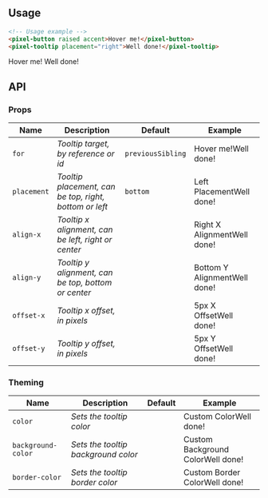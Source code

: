 ## Usage

``` html
<!-- Usage example -->
<pixel-button raised accent>Hover me!</pixel-button>
<pixel-tooltip placement="right">Well done!</pixel-tooltip>
```
<pixel-button raised accent>Hover me!</pixel-button>
<pixel-tooltip placement="right">Well done!</pixel-tooltip>

## API

### Props

Name | Description | Default | Example
--- | --- | --- | ---
`for` | *Tooltip target, by reference or id* | `previousSibling` | <pixel-button raised accent>Hover me!</pixel-button><pixel-tooltip placement="top">Well done!</pixel-tooltip>
`placement` | *Tooltip placement, can be top, right, bottom or left* | `bottom` | <pixel-button raised accent>Left Placement</pixel-button><pixel-tooltip placement="left">Well done!</pixel-tooltip>
`align-x` | *Tooltip x alignment, can be left, right or center* | | <pixel-button raised accent>Right X Alignment</pixel-button><pixel-tooltip placement="bottom" align-x="right">Well done!</pixel-tooltip>
`align-y` | *Tooltip y alignment, can be top, bottom or center* | | <pixel-button raised accent>Bottom Y Alignment</pixel-button><pixel-tooltip placement="bottom" align-y="bottom">Well done!</pixel-tooltip>
`offset-x` | *Tooltip x offset, in pixels* | | <pixel-button raised accent>5px X Offset</pixel-button><pixel-tooltip placement="left" offset-x="5">Well done!</pixel-tooltip>
`offset-y` | *Tooltip y offset, in pixels* | | <pixel-button raised accent>5px Y Offset</pixel-button><pixel-tooltip placement="bottom" offset-y="5">Well done!</pixel-tooltip>

### Theming

Name | Description | Default | Example
--- | --- | --- | ---
`color` | *Sets the tooltip color* |  | <pixel-button raised secondary>Custom Color</pixel-button><pixel-tooltip placement="top" color="#dda9ff">Well done!</pixel-tooltip>
`background-color` | *Sets the tooltip background color* | | <pixel-button raised secondary>Custom Background Color</pixel-button><pixel-tooltip placement="top" background-color="#dda9ff">Well done!</pixel-tooltip>
`border-color` | *Sets the tooltip border color* | | <pixel-button raised secondary>Custom Border Color</pixel-button><pixel-tooltip placement="top" border-color="#dda9ff">Well done!</pixel-tooltip>
